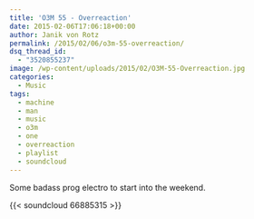 ```yaml
---
title: 'O3M 55 - Overreaction'
date: 2015-02-06T17:06:18+00:00
author: Janik von Rotz
permalink: /2015/02/06/o3m-55-overreaction/
dsq_thread_id:
  - "3520855237"
image: /wp-content/uploads/2015/02/O3M-55-Overreaction.jpg
categories:
  - Music
tags:
  - machine
  - man
  - music
  - o3m
  - one
  - overreaction
  - playlist
  - soundcloud
---
```

Some badass prog electro to start into the weekend.

{{< soundcloud 66885315 >}}